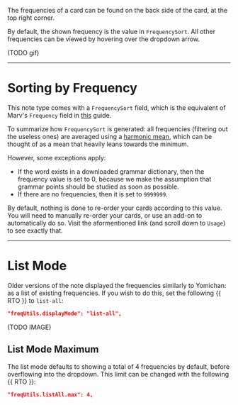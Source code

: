 The frequencies of a card can be found on the back side of the card,
at the top right corner.

By default, the shown frequency is the value in `FrequencySort`.
All other frequencies can be viewed by hovering over the dropdown arrow.

(TODO gif)

---

# Sorting by Frequency
This note type comes with a `FrequencySort` field,
which is the equivalent of Marv's `Frequency` field in
[this](https://github.com/MarvNC/JP-Resources#sorting-mined-anki-cards-by-frequency) guide.

To summarize how `FrequencySort` is generated: all frequencies
(filtering out the useless ones) are averaged using a
[harmonic mean](https://en.wikipedia.org/wiki/Harmonic_mean),
which can be thought of as a mean that heavily leans towards the minimum.

However, some exceptions apply:
- If the word exists in a downloaded grammar dictionary, then the frequency value is set to 0, because we make the assumption that grammar points should be studied as soon as possible.
- If there are no frequencies, then it is set to `9999999`.

By default, nothing is done to re-order your cards according to this value.
You will need to manually re-order your cards, or use an add-on to automatically do so.
Visit the aformentioned link (and scroll down to `Usage`)
to see exactly that.

---

# List Mode

Older versions of the note displayed the frequencies similarly to
Yomichan: as a list of existing frequencies.
If you wish to do this, set the following {{ RTO }} to `list-all`:

```json
"freqUtils.displayMode": "list-all",
```

(TODO IMAGE)


## List Mode Maximum

The list mode defaults to showing a total of 4 frequencies by default,
before overflowing into the dropdown.
This limit can be changed with the following {{ RTO }}:

```json
"freqUtils.listAll.max": 4,
```
